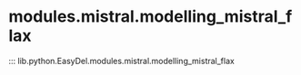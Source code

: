 # modules.mistral.modelling_mistral_flax
::: lib.python.EasyDel.modules.mistral.modelling_mistral_flax